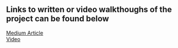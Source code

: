 ## Links to written or video walkthoughs of the project can be found below
[Medium Article](https://medium.com/data2040-spring-20201-midterm-project-team-lvl/final-implementation-with-test-time-ensembling-da1b288baf64)  
[Video](https://www.youtube.com/watch?v=U5TazS4yi6k)
